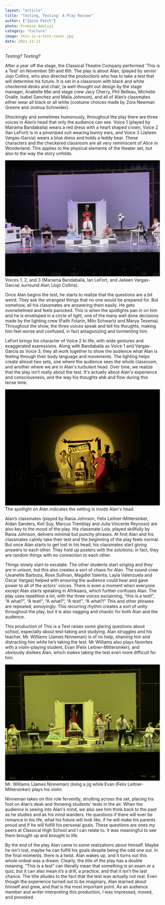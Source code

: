 ```yaml
---
layout: "article"
title: "Testing, Testing: A Play Review"
author: ["Zazie Patch"]
photo: Promise Adeliyi
category: "Culture"
image: this-is-a-test-cover.jpg
date: 2021-11-11
---
```


*Testing? Testing?*

After a year off the stage, the Classical Theatre Company performed 'This is a Test’ on November 5th and 6th. The play is about Alan, (played by senior Jojo Collins, who also directed the production) who has to take a test that will determine his future. It is set in a classroom with black and white checkered desks and chair, (a well-thought out design by the stage manager, Anabelle Mei and stage crew Jacy Cherry, Phil Belleau, Michelle Ovalle, Isabel Sanchez and Malia Johnson), and all of Alan’s classmates either wear all black or all white (costume choices made by Zora Newman Greene and Joshua Schneider).

Shockingly and sometimes humorously, throughout the play there are three voices in Alan’s head that only the audience can see. Voice 1 (played by Mairama Bandabaila) wears a red dress with a heart shaped crown, Voice 2 (Ian LeFort) is in a pinstriped suit wearing bunny ears, and Voice 3 (Jaileen Vargas-Garcia) wears a blue dress and holds a teddy bear. These characters and the checkered classroom are all very reminiscent of Alice in Wonderland. This applies to the physical elements of the theater set, but also to the way the story unfolds.

![Voices 1, 2, and 3](/assets/images/alice-in-wonderland-min.jpg)
<span>Voices 1, 2, and 3 (Mariama Bandabaila, Ian LeFort, and Jaileen Vargas-Garcia) surround Alan (Jojo Collins).</span>

Once Alan begins the test, he starts to realize that the questions are a bit weird. They ask the strangest things that no one would be prepared for. But somehow, all his classmates are answering them easily. He gets overwhelmed and feels panicked. This is when the spotlights pan in on him and he is enveloped in a circle of light, one of the many well done decisions made by the lighting crew (Faith Folarin, Milo Schwartz and Marya Tesema). Throughout the show, the three voices speak and tell his thoughts, making him feel worse and confused, in fact antagonizing and tormenting him. 

LeFort brings his character of Voice 2 to life, with wide gestures and exaggerated expressions. Along with Bandabaila as Voice 1 and Vargas-Garcia as Voice 3, they all work together to show the audience what Alan is feeling through their body language and movements. The lighting helps create almost two sets, one where the audience sees the whole classroom, and another where we are in Alan's turbulent head. Over time, we realize that the play isn’t really about the test. It's actually about Alan's experience and consciousness, and the way his thoughts ebb and flow during this tense time.

![Inside Alan's Head](/assets/images/spotlight-min.jpg)
<span>The spotlight on Alan indicates the setting is inside Alan's head.</span>

Alan’s classmates (played by Rania Johnson, Felix Leitner-Mittersinker, Aidan Sanders, Koli Suy, Marcus Tremblay and Julia Vincente Reynoso) are also key to the mood of the play. His classmate Lois, played skillfully by Rania Johnson, delivers minimal but punchy phrases. At first Alan and his classmates calmly take their test and the beginning of the play feels normal. But once Alan starts to get lost in his head, his classmates start giving answers to each other. They hold up posters with the solutions; in fact, they are random things with no connection to each other.

Things slowly start to escalate. The other students start singing and they are in unison, but this also creates a sort of chaos for Alan. The sound crew (Jeanette Barboza, Rose Sullivan, Magdiel Valenta, Layla Valenzuela and Oscar Vargas) helped with ensuring the audience could hear and gave power to all of the actors' voices. There is even a moment when everyone except Alan starts speaking in Afrikaans, which further confuses Alan. The play uses repetition a lot, with the three voices exclaiming, “this is a test!”, “A what?”, “A test!”, “A what?”, “A test!”, “A what?!” This and other phrases are repeated, annoyingly. This recurring rhythm creates a sort of unity throughout the play, but it is also nagging and chaotic for both Alan and the audience.

This production of This is a Test raises some glaring questions about school, especially about test-taking and studying. Alan struggles and his teacher, Mr. Williams (James Ninneman) is of no help, shaming him and distracting him while he’s taking the test. Mr Williams also plays favorites with a violin-playing student, Evan (Felix Leitner-Mittersinker), and obviously dislikes Alan, which makes taking the test even more difficult for him. 

![Mr. Williams and Evan](/assets/images/green-min.jpg)
<span>Mr. Williams (James Ninneman) doing a jig while Evan (Felix Leitner-Mittersinker) plays his violin.</span>

Ninneman takes on this role fervently, strutting across the set, placing his foot on Alan’s desk and throwing students' tests in the air. When the audience is seeing into Alan's mind, we also see him think back to the past as he studies and as his mind wanders. He questions if there will ever be romance in his life, what his future will look like, if he will make his parents proud and if he will fulfill his personal goals. These questions are ones my peers at Classical High School and I can relate to. It was meaningful to see them brought up and brought to life.

By the end of the play Alan came to some realizations about himself. Maybe he isn't lost, maybe he can fulfill his goals despite being the odd one out. In the final moments, there is a twist. Alan wakes up, and it turns out this whole ordeal was a dream. Clearly, the title of the play has a double meaning. “This is a test” can literally mean that something is an exam or a quiz, but it can also mean it’s a drill, a practice, and that it isn't the last chance. The title alludes to the fact that the test was actually not real. Even though the experience turned out to be imaginary, Alan learned about himself and grew, and that is the most important point. As an audience member and writer interpreting this production, I was impressed, moved, and provoked.





